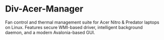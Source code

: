 # Div-Acer-Manager
Fan control and thermal management suite for Acer Nitro &amp; Predator laptops on Linux. Features secure WMI-based driver, intelligent background daemon, and a modern Avalonia-based GUI.
